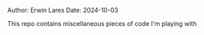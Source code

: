 Author: Erwin Lares
Date: 2024-10-03

This repo contains miscellaneous pieces of code I'm playing with 
